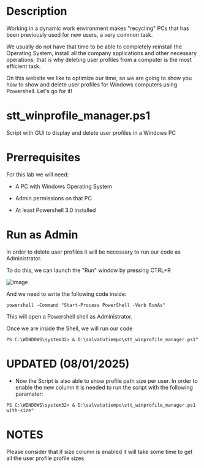 # Description

Working in a dynamic work environment makes "recycling" PCs that has been
previously used for new users, a very common task.

We usually do not have that time to be able to completely reinstall the
Operating System, install all the company applications and other necessary
operations; that is why deleting user profiles from a computer is the most
efficient task.

On this website we like to optimize our time, so we are going to show you how to
show and delete user profiles for Windows computers using Powershell. Let's go
for it!

# stt_winprofile_manager.ps1

Script with GUI to display and delete user profiles in a Windows PC

# Prerrequisites

For this lab we will need:

-   A PC with Windows Operating System

-   Admin permissions on that PC

-   At least Powershell 3.0 installed



# Run as Admin

In order to delete user profiles it will be necessary to run our code as
Administrator.

To do this, we can launch the "Run" window by pressing CTRL+R

![image](https://user-images.githubusercontent.com/94779390/149981326-196701a1-9aab-4909-92fc-8944d6b4ac9b.png)

And we need to write the following code inside:

~~~~~~~~~~~~~~~~~~~~~~~~~~~~~~~~~~~~~~~~~~~~~~~~~~~~~~~~~~~~~~~~~~~~~~~~~~~~~~~~
powershell -Command "Start-Process PowerShell -Verb RunAs"
~~~~~~~~~~~~~~~~~~~~~~~~~~~~~~~~~~~~~~~~~~~~~~~~~~~~~~~~~~~~~~~~~~~~~~~~~~~~~~~~

This will open a Powershell shell as Administrator.

Once we are inside the Shell, we will run our code

~~~~~~~~~~~~~~~~~~~~~~~~~~~~~~~~~~~~~~~~~~~~~~~~~~~~~~~~~~~~~~~~~~~~~~~~~~~~~~~~
PS C:\WINDOWS\system32> & D:\salvatutiempo\stt_winprofile_manager.ps1"
~~~~~~~~~~~~~~~~~~~~~~~~~~~~~~~~~~~~~~~~~~~~~~~~~~~~~~~~~~~~~~~~~~~~~~~~~~~~~~~~

# UPDATED (08/01/2025)

- Now the Script is also able to show profile path size per user. In order to enable the new column it is needed to run the script with the following paramater:
~~~~~~~~~~~~~~~~~~~~~~~~~~~~~~~~~~~~~~~~~~~~~~~~~~~~~~~~~~~~~~~~~~~~~~~~~~~~~~~~
PS C:\WINDOWS\system32> & D:\salvatutiempo\stt_winprofile_manager.ps1 with-size"
~~~~~~~~~~~~~~~~~~~~~~~~~~~~~~~~~~~~~~~~~~~~~~~~~~~~~~~~~~~~~~~~~~~~~~~~~~~~~~~~

# NOTES

Please consider that if size column is enabled it will take some time to get all the user profile profile sizes
